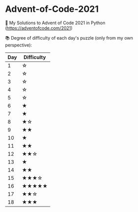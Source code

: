 # Advent-of-Code-2021
🎄 My Solutions to Advent of Code 2021 in Python (https://adventofcode.com/2021)





📚 Degree of difficulty of each day's puzzle (only from my own perspective):

| Day| Difficulty  | 
|----|-------------|
|1| ☆|
|2| ☆|
|3| ☆|
|4| ☆|
|5| ☆|
|6| ★|
|7| ★|
|8| ★☆|
|9| ★★|
|10| ★|
|11| ★★|
|12| ★★☆|
|13| ★|
|14| ★★|
|15| ★★★☆|
|16| ★★★★★|
|17| ★★☆|
|18| ★★★|


